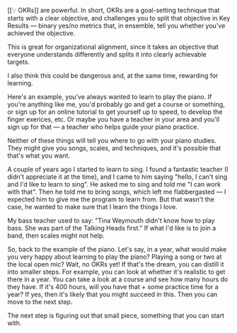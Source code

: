 [[💡 OKRs]] are powerful. In short, OKRs are a goal-setting technique that starts with a clear objective, and challenges you to split that objective in Key Results — binary yes/no metrics that, in ensemble, tell you whether you've achieved the objective.

This is great for organizational alignment, since it takes an objective that everyone understands differently and splits it into clearly achievable targets.

I also think this could be dangerous and, at the same time, rewarding for learning.

Here's an example, you've always wanted to learn to play the piano. If you're anything like me, you'd probably go and get a course or something, or sign up for an online tutorial to get yourself up to speed, to develop the finger exerices, etc. Or maybe you have a teacher in your area and you'll sign up for that — a teacher who helps guide your piano practice.

Neither of these things will tell you where to go with your piano studies. They might give you songs, scales, and techniques, and it's possible that that's what you want. 

A couple of years ago I started to learn to sing. I found a fantastic teacher (I didn't appreciate it at the time), and I came to him saying "hello, I can't sing and I'd like to learn to sing". He asked me to sing and told me "I can work with that". Then he told me to bring songs, which left me flabbergasted — I expected him to give me the program to learn from. But that wasn't the case, he wanted to make sure that I learn the things I love.

My bass teacher used to say: "Tina Weymouth didn't know how to play bass. She was part of the Talking Heads first." If what I'd like is to join a band, then scales might not help.

So, back to the example of the piano. Let's say, in a year, what would make you very happy about learning to play the piano? Playing a song or two at the local open mic? Wait, no OKRs yet! If that's the dream, you can distill it into smaller steps. For example, you can look at whether it's realistic to get there in a year. You can take a look at a course and see how many hours do they have. If it's 400 hours, will you have that + some practice time for a year? If yes, then it's likely that you might succeed in this. Then you can move to the next step.

The next step is figuring out that small piece, something that you can start with.